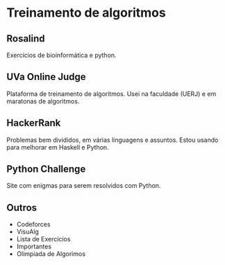 # Treinamento de algoritmos

## Rosalind
Exercícios de bioinformática e python.

## UVa Online Judge
Plataforma de treinamento de algoritmos. Usei na faculdade (UERJ) e em maratonas de algoritmos.

## HackerRank
Problemas bem divididos, em várias linguagens e assuntos. Estou usando para melhorar em Haskell e Python.

## Python Challenge
Site com enigmas para serem resolvidos com Python.

## Outros

- Codeforces
- VisuAlg
- Lista de Exercícios
- Importantes
- Olimpiada de Algorimos
